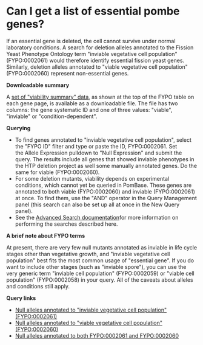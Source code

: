 # Can I get a list of essential pombe genes?
<!-- pombase_categories: Datasets,Genome Statistics and Lists,Querying/Searching,Using Ontologies -->

If an essential gene is deleted, the cell cannot survive under normal
laboratory conditions. A search for deletion alleles annotated to the
Fission Yeast Phenotype Ontology term "inviable vegetative cell
population" (FYPO:0002061) would therefore identify essential fission
yeast genes. Similarly, deletion alleles annotated to "viable vegetative
cell population" (FYPO:0002060) represent non-essential genes.

**Downloadable summary**

A [set of "viability summary"
data](ftp://ftp.ebi.ac.uk/pub/databases/pombase/pombe/Phenotype_annotations/FYPOviability.tsv),
as shown at the top of the FYPO table on each gene page, is available as
a downloadable file. The file has two columns: the gene systematic ID
and one of three values: "viable", "inviable" or "condition-dependent".

**Querying**

-   To find genes annotated to "inviable vegetative cell population",
    select the "FYPO ID" filter and type or paste the ID, FYPO:0002061.
    Set the Allele Expression pulldown to "Null Expression" and submit
    the query. The results include all genes that showed inviable
    phenotypes in the HTP deletion project as well some manually
    annotated genes. Do the same for viable (FYPO:0002060).
-   For some deletion mutants, viability depends on experimental
    conditions, which cannot yet be queried in PomBase. These genes are
    annotated to both viable (FYPO:0002060) and inviable (FYPO:0002061)
    at once. To find them, use the "AND" operator in the Query
    Management panel (this search can also be set up all at once in the
    New Query panel).
-   See the [Advanced Search
    documentation](/documentation/advanced-search-documentation)for more
    information on performing the searches described here.

**A brief note about FYPO terms**

At present, there are very few null mutants annotated as inviable in
life cycle stages other than vegetative growth, and "inviable vegetative
cell population" best fits the most common usage of "essential gene". If
you do want to include other stages (such as "inviable spore"), you can
use the very generic term "inviable cell population" (FYPO:0002059) or
"viable cell population" (FYPO:0002058) in your query. All of the
caveats about alleles and conditions still apply.

**Query links**

-   [Null alleles annotated to "inviable vegetative cell population"
    (FYPO:0002061)](/spombe/query/builder?filter=37&value=%5B%7B%22param%22:%7B%22filter_1%22:%7B%22filter%22:%2219%22,%22query_1%22:%22FYPO:0002061%22,%22query_2%22:%22Null%22%7D%7D,%22filter_count%22:%221%22%7D%5D)
-   [Null alleles annotated to "viable vegetative cell population"
    (FYPO:0002060)](/spombe/query/builder?filter=37&value=%5B%7B%22param%22:%7B%22filter_1%22:%7B%22filter%22:%2219%22,%22query_1%22:%22FYPO:0002060%22,%22query_2%22:%22Null%22%7D%7D,%22filter_count%22:%221%22%7D%5D)
-   [Null alleles annotated to both FYPO:0002061 and
    FYPO:0002060](/spombe/query/builder?filter=37&value=%5B%7B%22param%22:%7B%22filter_1%22:%7B%22filter%22:%2219%22,%22query_1%22:%22FYPO:0002061%22,%22query_2%22:%22Null%22%7D,%22filter_2%22:%7B%22operator%22:%22AND%22,%22filter%22:%2219%22,%22query_1%22:%22FYPO:0002060%22,%22query_2%22:%22Null%22%7D%7D,%22filter_count%22:%222%22%7D%5D)



